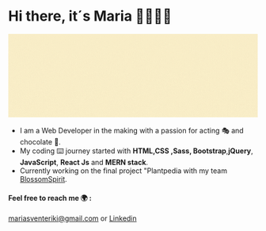 # Hi there, it´s Maria 👋👩🏼‍💻

   ![](Maria.gif)


* I am a Web Developer in the making with a passion for acting 🎭 and chocolate 🍫. 
* My coding ⌨️ journey started with **HTML,CSS ,Sass, Bootstrap**,**jQuery**, **JavaScript**, **React Js** and **MERN stack**.
* Currently working on the final project "Plantpedia with my team 
[Blossom](https://github.com/aegli84/aegli84)[Spirit](https://github.com/NicklausDim).
#### Feel free to reach me 🌍 :
mariasventeriki@gmail.com or [Linkedin](https://www.linkedin.com/in/maria-sventeriki-4133a01b3/)




